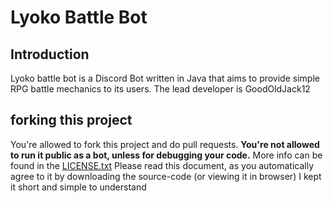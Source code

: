 # Lyoko Battle Bot

## Introduction
Lyoko battle bot is a Discord Bot written in Java that aims to provide simple RPG battle mechanics
to its users. 
The lead developer is GoodOldJack12

## forking this project
You're allowed to fork this project and do pull requests.
**You're not allowed to run it public as a bot, unless for debugging your code.**
More info can be found in the [LICENSE.txt](LICENSE.txt)
Please read this document, as you automatically agree to it by downloading the source-code
(or viewing it in browser)
I kept it short and simple to understand

